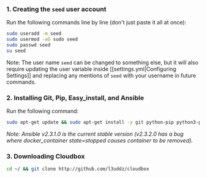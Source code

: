 
###  1. Creating the `seed` user account  ### 

Run the following commands line by line (don't just paste it all at once):


```bash
sudo useradd -m seed
sudo usermod -aG sudo seed
sudo passwd seed
su seed
```

Note: The user name `seed` can be changed to something else, but it will also require updating the user variable inside [[settings.yml|Configuring Settings]] and replacing any mentions of `seed` with your username in future commands.


### 2. Installing Git, Pip, Easy_install, and Ansible ####

Run the following command:

```bash
sudo apt-get update && sudo apt-get install -y git python-pip python3-pip python-setuptools python3-setuptools && sudo easy_install -U pip && sudo easy_install3 -U pip && sudo python -m pip install ansible==2.3.1.0 requests && sudo python3 -m pip install requests
```

_Note: Ansible v2.3.1.0 is the current stable version (v2.3.2.0 has a bug where docker_container state=stopped causes container to be removed)._


### 3. Downloading Cloudbox ### 



 ```bash
 cd ~/ && git clone http://github.com/l3uddz/cloudbox
 ```